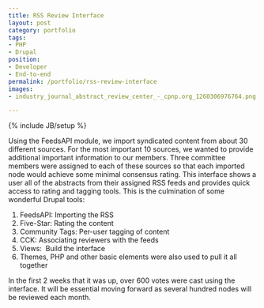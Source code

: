 ```yaml
---
title: RSS Review Interface
layout: post
category: portfolio
tags:
- PHP
- Drupal
position:
- Developer
- End-to-end
permalink: /portfolio/rss-review-interface
images:
- industry_journal_abstract_review_center_-_cpnp.org_1260306976764.png

---
```

{% include JB/setup %}
<div id="node-79" class="node node-portfolio node-promoted">
  <div class="content clearfix">
    <div class="field field-name-body field-type-text-with-summary field-label-hidden"><div class="field-items"><div class="field-item even"><p>Using the FeedsAPI module, we import syndicated content from about 30 different sources. For the most important 10 sources, we wanted to provide additional important information to our members. Three committee members were assigned to each of these sources so that each imported node would achieve some minimal consensus rating. This interface shows a user all of the abstracts from their assigned RSS feeds and provides quick access to rating and tagging tools. This is the culmination of some wonderful Drupal tools:</p>
<ol><li>FeedsAPI: Importing the RSS</li>
    <li>Five-Star: Rating the content</li>
    <li>Community Tags: Per-user tagging of content</li>
    <li>CCK: Associating reviewers with the feeds</li>
    <li>Views:  Build the interface</li>
    <li>Themes, PHP and other basic elements were also used to pull it all together</li>
</ol><p>In the first 2 weeks that it was up, over 600 votes were cast using the interface. It will be essential moving forward as several hundred nodes will be reviewed each month.</p></div></div></div>  </div>
</div>
